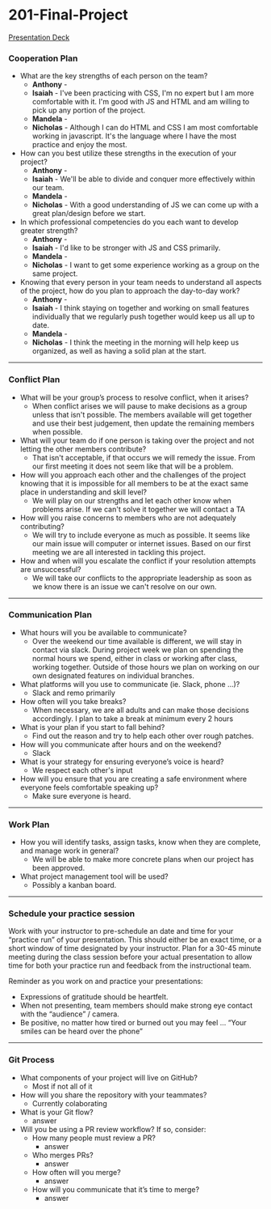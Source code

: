 # 201-Final-Project

[Presentation Deck](https://docs.google.com/presentation/d/1EzijeOKxA2__t8r-Jcm0nbHdIzTSbT_RMQpIgDp7quI/edit?usp=sharing)

### Cooperation Plan

- What are the key strengths of each person on the team?
    - **Anthony** - 
    - **Isaiah** - I've been practicing with CSS, I'm no expert but I am more comfortable with it.  I'm good with JS and HTML and am willing to pick up any portion of the project.
    - **Mandela** -
    - **Nicholas** - Although I can do HTML and CSS I am most comfortable working in javascript. It's the language where I have the most practice and enjoy the most.
- How can you best utilize these strengths in the execution of your project?
    - **Anthony** - 
    - **Isaiah** - We'll be able to divide and conquer more effectively within our team.
    - **Mandela** -
    - **Nicholas** - With a good understanding of JS we can come up with a great plan/design before we start.  
- In which professional competencies do you each want to develop greater strength?
    - **Anthony** - 
    - **Isaiah** - I'd like to be stronger with JS and CSS primarily.
    - **Mandela** -
    - **Nicholas** - I want to get some experience working as a group on the same project. 
- Knowing that every person in your team needs to understand all aspects of the project, how do you plan to approach the day-to-day work?
    - **Anthony** - 
    - **Isaiah** - I think staying on together and working on small features individually that we regularly push together would keep us all up to date.
    - **Mandela** -
    - **Nicholas** - I think the meeting in the morning will help keep us organized, as well as having a solid plan at the start. 


----------------------------

### Conflict Plan

- What will be your group’s process to resolve conflict, when it arises?
    - When conflict arises we will pause to make decisions as a group unless that isn't possible.  The members available will get together and use their best judgement, then update the remaining members when possible.
- What will your team do if one person is taking over the project and not letting the other members contribute?
    - That isn't acceptable, if that occurs we will remedy the issue.  From our first meeting it does not seem like that will be a problem.
- How will you approach each other and the challenges of the project knowing that it is impossible for all members to be at the exact same place in understanding and skill level?
    - We will play on our strengths and let each other know when problems arise.  If we can't solve it together we will contact a TA
- How will you raise concerns to members who are not adequately contributing?
    - We will try to include everyone as much as possible.  It seems like our main issue will computer or internet issues.  Based on our first meeting we are all interested in tackling this project.
- How and when will you escalate the conflict if your resolution attempts are unsuccessful?
    - We will take our conflicts to the appropriate leadership as soon as we know there is an issue we can't resolve on our own.  

--------------

### Communication Plan


- What hours will you be available to communicate?
    - Over the weekend our time available is different, we will stay in contact via slack.  During project week we plan on spending the normal hours we spend, either in class or working after class, working together.  Outside of those hours we plan on working on our own designated features on individual branches.
- What platforms will you use to communicate (ie. Slack, phone …)?
    - Slack and remo primarily
- How often will you take breaks?
    - When necessary, we are all adults and can make those decisions accordingly.  I plan to take a break at minimum every 2 hours
- What is your plan if you start to fall behind?
    - Find out the reason and try to help each other over rough patches.
- How will you communicate after hours and on the weekend?
    - Slack
- What is your strategy for ensuring everyone’s voice is heard?
    - We respect each other's input
- How will you ensure that you are creating a safe environment where everyone feels comfortable speaking up?
    - Make sure everyone is heard.

----------

### Work Plan


- How you will identify tasks, assign tasks, know when they are complete, and manage work in general?
    - We will be able to make more concrete plans when our project has been approved.
- What project management tool will be used?
    - Possibly a kanban board.


-------------------

### Schedule your practice session

Work with your instructor to pre-schedule an date and time for your “practice run” of your presentation. This should either be an exact time, or a short window of time designated by your instructor. Plan for a 30-45 minute meeting during the class session before your actual presentation to allow time for both your practice run and feedback from the instructional team.

Reminder as you work on and practice your presentations:

- Expressions of gratitude should be heartfelt.
- When not presenting, team members should make strong eye contact with the “audience” / camera.
- Be positive, no matter how tired or burned out you may feel … “Your smiles can be heard over the phone”

------------

### Git Process


- What components of your project will live on GitHub?
    - Most if not all of it
- How will you share the repository with your teammates?
    - Currently colaborating
- What is your Git flow?
    - answer
- Will you be using a PR review workflow? If so, consider:
    - How many people must review a PR?
        - answer
    - Who merges PRs?
        - answer
    - How often will you merge?
        - answer
    - How will you communicate that it’s time to merge?
        - answer



